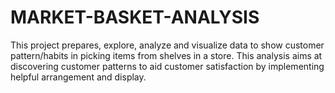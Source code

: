 # MARKET-BASKET-ANALYSIS
This project prepares, explore, analyze and visualize data to show customer pattern/habits in picking items from shelves in a store.
This analysis aims at discovering customer patterns to aid customer satisfaction by implementing helpful arrangement and display.
